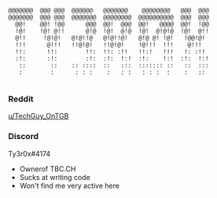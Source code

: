 ```                                                           
@@@@@@@  @@@ @@@  @@@@@@   @@@@@@@    @@@@@@@@   @@@  @@@  
@@@@@@@  @@@ @@@  @@@@@@@  @@@@@@@@  @@@@@@@@@@  @@@  @@@  
  @@!    @@! !@@      @@@  @@!  @@@  @@!   @@@@  @@!  !@@  
  !@!    !@! @!!      @!@  !@!  @!@  !@!  @!@!@  !@!  @!!  
  @!!     !@!@!   @!@!!@   @!@!!@!   @!@ @! !@!   !@@!@!   
  !!!      @!!!   !!@!@!   !!@!@!    !@!!!  !!!    @!!!    
  !!:      !!:        !!:  !!: :!!   !!:!   !!!   !: :!!   
  :!:      :!:        :!:  :!:  !:!  :!:    !:!  :!:  !:!  
   ::       ::    :: ::::  ::   :::  ::::::: ::   ::  :::  
   :        :      : : :    :   : :   : : :  :    :   ::   
                                                           
 ```                                                          
### Reddit
[u/TechGuy_OnTGB](reddit.com/u/TechGuy_OnTGB)

### Discord
Ty3r0x#4174

* Ownerof TBC.CH
* Sucks at writing code
* Won't find me very active here
<!---
TechGuyOnTGB/TechGuyOnTGB is a ✨ special ✨ repository because its `README.md` (this file) appears on your GitHub profile.
You can click the Preview link to take a look at your changes.
--->
